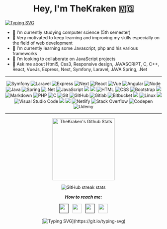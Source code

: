 <div align="center">
	<h1>Hey, I'm TheKraken 🇲🇬</h1>
</div>

<p>

[![Typing SVG](https://readme-typing-svg.herokuapp.com?color=%23525252&size=12&center=true&lines=Computer+Science+Student;Web+developper;Always+learning+something+new)](https://git.io/typing-svg)
</p>

- 🔭 I’m currently studying computer science (5th semester)
- 💪 Very motivated to keep learning and improving my skills especially on the field of web development
- 🌱 I’m currently learning some Javascript, php and his various frameworks
- 👯 I’m looking to collaborate on JavaScript projects
- 💬 Ask me about Html5, Css3, Responsive design, JAVASCRIPT, C, C++, React, VueJs, Express, Next, Symfony, Laravel, JAVA Spring, .Net 

---

<div align="center">
    <img alt="Symfony" src="https://img.shields.io/badge/Symfony%20-0D1117.svg?style=flat&logo=symfony&logoColor=F7DF1E">
    <img alt="Laravel" src="https://img.shields.io/badge/Laravel%20-0D1117.svg?style=flat&logo=laravel&logoColor=F7DF1E">
    <img alt="Express" src="https://img.shields.io/badge/Express.js-0D1117.svg?style=flat&logo=express&logoColor=F7DF1E">
    <img alt="Next" src="https://img.shields.io/badge/Next.js-0D1117.svg?style=flat&logo=next.js&logoColor=F7DF1E">
    <img alt="React" src="https://img.shields.io/badge/React-0D1117.svg?style=flat&logo=react&logoColor=F7DF1E">
    <img alt="Vue" src="https://img.shields.io/badge/Vue.js-0D1117.svg?style=flat&logo=vue.js&logoColor=F7DF1E">
    <img alt="Angular" src="https://img.shields.io/badge/Angular-0D1117.svg?style=flat&logo=angular&logoColor=F7DF1E">
    <img alt="Node" src="https://img.shields.io/badge/Node.js-0D1117.svg?style=flat&logo=node.js&logoColor=F7DF1E">
    <img alt="Java" src="https://img.shields.io/badge/Java-0D1117.svg?style=flat&logo=java&logoColor=F7DF1E">
    <img alt="Spring" src="https://img.shields.io/badge/Spring-0D1117.svg?style=flat&logo=spring&logoColor=F7DF1E">
    <img alt=".Net" src="https://img.shields.io/badge/.NET-0D1117.svg?style=flat&logo=.net&logoColor=F7DF1E">
	<img alt="JavaScript" src="https://img.shields.io/badge/JavaScript%20-0D1117.svg?style=flat&logo=javascript&logoColor=F7DF1E"> 
    <img src="https://img.shields.io/badge/jQuery-0D1117?style=flat&logo=jquery&logoColor=F7DF1E" /> 
    <img src="https://img.shields.io/badge/Vue.js-0D1117?style=flat&logo=vue.js&logoColor=F7DF1E" />  
    <img alt="HTML" src="https://img.shields.io/badge/HTML5%20-0D1117.svg?style=flat&logo=html5&logoColor=F7DF1E"> 
    <img alt="CSS" src="https://img.shields.io/badge/CSS3%20-0D1117.svg?style=flat&logo=css3&logoColor=F7DF1E">
	<img alt="Bootstrap" src="https://img.shields.io/badge/Bootstrap-0D1117.svg?style=flat&logo=bootstrap&logoColor=F7DF1E"/> 
	<img src="https://img.shields.io/badge/Tailwind-0D1117.svg?style=flat&logo=tailwind-css&logoColor=F7DF1E"> 
	<img alt="Markdown" src="https://img.shields.io/badge/Markdown-0D1117?style=flate&logo=markdown&logoColor=F7DF1E"> 
    <img alt="PHP" src="https://img.shields.io/badge/PHP-0D1117.svg?style=flat&logo=php&logoColor=F7DF1E"/> 
    <img alt="C" src="https://img.shields.io/badge/C%20-0D1117.svg?style=flat&logo=c&logoColor=F7DF1E"> 
	<img alt="Git" src="https://img.shields.io/badge/Git%20-0D1117.svg?style=flat&logo=git&logoColor=F7DF1E"> 
	<img alt="GitHub" src="https://img.shields.io/badge/GitHub%20-0D1117.svg?style=flat&logo=github&logoColor=F7DF1E"> 
    <img  alt="Gitlab"  src="https://img.shields.io/badge/GitLab-0D1117.svg?style=flat&logo=gitlab&logoColor=F7DF1E"/>
 	<img  alt="Bitbucket"  src="https://img.shields.io/badge/Bitbucket-0D1117.svg?style=flat&logo=bitbucket&logoColor=F7DF1E"/>
	<img src="https://img.shields.io/badge/Bash%20-0D1117.svg?style=flat&logo=gnu-bash&logoColor=F7DF1E">  
	<img alt="Linux" src="https://img.shields.io/badge/Linux-0D1117?style=flat&logo=linux&logoColor=F7DF1E"> 
	<img src="https://img.shields.io/badge/Sublime%20Text-0D1117.svg?style=flat&logo=sublime-text&logoColor=F7DF1E" />
	<img alt="Visual Studio Code" src="https://img.shields.io/badge/Visual%20Studio%20Code-0D1117.svg?style=flat&logo=visual-studio-code&logoColor=F7DF1E">
	<img src="https://img.shields.io/badge/Trello%20-0D1117.svg?style=flat&logo=trello&logoColor=F7DF1E">
	<img src="https://img.shields.io/badge/Strapi%20-0D1117.svg?style=flat&logo=strapi&logoColor=F7DF1E">
	<img  alt="Netlify"  src="https://img.shields.io/badge/Netlify-0D1117.svg?style=flat&logo=netlify&logoColor=F7DF1E"/>
	<img  alt="Stack Overflow"  src="https://img.shields.io/badge/-Stack overflow-0D1117?style=flat&logo=stack-overflow&logoColor=F7DF1E"/> 
	<img  alt="Codepen"  src="https://img.shields.io/badge/Codepen-0D1117?style=flat&logo=codepen&logoColor=F7DF1E"/> 
	<img  alt="Udemy"  src="https://img.shields.io/badge/Udemy-0D1117?style=flat&logo=Udemy&logoColor=F7DF1E"/>
</div>

---

<div align="center">
    <a href="#"><img alt="TheKraken's Github Stats" src="https://github-readme-stats.vercel.app/api?username=TheKraken9&show_icons=true&include_all_commits=true&count_private=true&theme=react&hide_border=true&bg_color=0D1117&title_color=F7DF1E&icon_color=F7DF1E" height="200"/></a>
 </div>
 <div align="center">

![GitHub streak stats](https://github-readme-streak-stats.herokuapp.com/?user=TheKraken9&theme=dark&ring=F7DF1E&fire=F7DF1E&currStreakLabel=ffff33&sideLabels=F7DF1E)  
</div>

<div align="center">

***How to reach me:***
</div>
<div align="center">
	<a href=""><img src="https://cdn.jsdelivr.net/npm/simple-icons@5.23.0/icons/instagram.svg" width="30" height="30"></a> &nbsp; 
	<a href="https://www.facebook.com/fenitra.andrianambinina.9"><img src="https://cdn.jsdelivr.net/npm/simple-icons@5.23.0/icons/facebook.svg" width="30" height="30"></a> &nbsp; 
	<a href=""><img src="https://cdn.jsdelivr.net/npm/simple-icons@5.23.0/icons/linkedin.svg" width="30" height="30"></a> &nbsp;
	<a href="mailto:andrianambininafenitra@gmail.com"><img src="https://cdn.jsdelivr.net/npm/simple-icons@5.23.0/icons/gmail.svg" width="30" height="30"></a>

[![Typing SVG](https://readme-typing-svg.herokuapp.com?color=%23525252&size=12&center=true&vCenter=true&multiline=true&lines=Glad+to+know+you'+ve+reached+my+github+profile.;See+you+!)](https://git.io/typing-svg)
</div>

